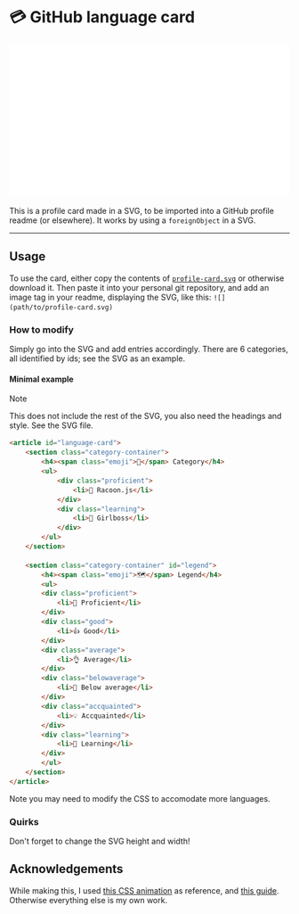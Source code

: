 # 💳 GitHub language card
![](./profile-card.svg)

This is a profile card made in a SVG, to be imported into a GitHub profile readme (or elsewhere). It works by using a ``foreignObject`` in a SVG.

---

## Usage
To use the card, either copy the contents of [``profile-card.svg``](./profile-card.svg) or otherwise download it. Then paste it into your personal git repository, and add an image tag in your readme, displaying the SVG, like this: ``![](path/to/profile-card.svg)``

### How to modify
Simply go into the SVG and add entries accordingly. There are 6 categories, all identified by ids; see the SVG as an example.

#### Minimal example
> [!NOTE]
> This does not include the rest of the SVG, you also need the headings and style. See the SVG file.
```html
<article id="language-card">
    <section class="category-container">
        <h4><span class="emoji">🔵</span> Category</h4>
        <ul>
            <div class="proficient">
                <li>🦝 Racoon.js</li>
            </div>
            <div class="learning">
                <li>💅 Girlboss</li>
            </div>
        </ul>
    </section>

    <section class="category-container" id="legend">
        <h4><span class="emoji">🗺️</span> Legend</h4>
        <ul>
        <div class="proficient">
            <li>💪 Proficient</li>
        </div>
        <div class="good">
            <li>👍 Good</li>
        </div>
        <div class="average">
            <li>👌 Average</li>
        </div>
        <div class="belowaverage">
            <li>🤏 Below average</li>
        </div>
        <div class="accquainted">
            <li>💡 Accquainted</li>
        </div>
        <div class="learning">
            <li>🧠 Learning</li>
        </div>
        </ul>
    </section>
</article>
```

Note you may need to modify the CSS to accomodate more languages.

### Quirks
Don't forget to change the SVG height and width!

## Acknowledgements
While making this, I used [this CSS animation](https://codepen.io/alvaromontoro/pen/rNwVpdd) as reference, and [this guide](https://css-tricks.com/snippets/css/typewriter-effect/). Otherwise everything else is my own work.
